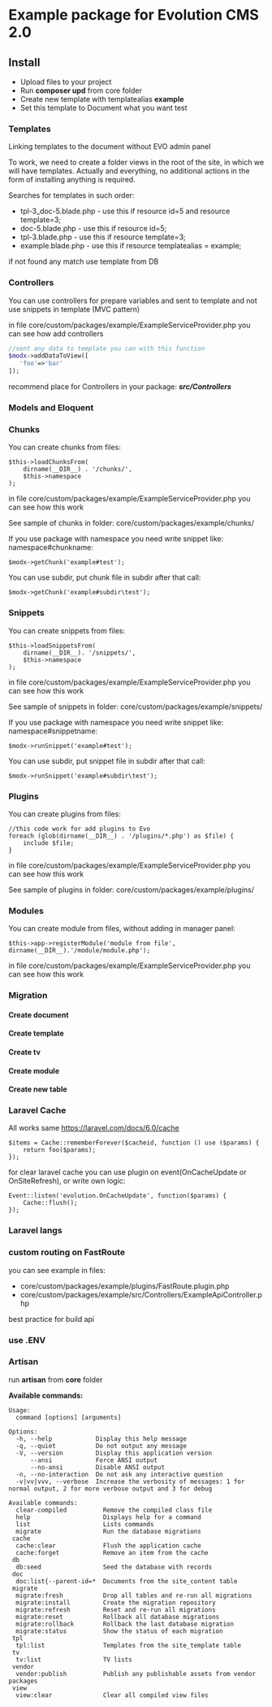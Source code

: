# Example package for Evolution CMS 2.0 

## Install
- Upload files to your project 
- Run **composer upd** from core folder
- Create new template with templatealias **example**
- Set this template to Document what you want test



### Templates
Linking templates to the document without EVO admin panel

To work, we need to create a folder views in the root of the site, in which we will have templates. Actually and everything, no additional actions in the form of installing anything is required.

Searches for templates in such order:

- tpl-3_doc-5.blade.php - use this if resource id=5 and resource template=3;
- doc-5.blade.php - use this if resource id=5;
- tpl-3.blade.php - use this if resource template=3;
- example.blade.php - use this if resource templatealias = example;

if not found any match use template from DB


### Controllers
You can use controllers for prepare variables and sent to template and not use snippets in template (MVC pattern)

in file core/custom/packages/example/ExampleServiceProvider.php you can see how add controllers 

```php
//sent any data to template you can with this function
$modx->addDataToView([
   'foo'=>'bar'
]);
```
recommend place for Controllers in your package: ***src/Controllers***

### Models and Eloquent


### Chunks
You can create chunks from files:
```
$this->loadChunksFrom(
    dirname(__DIR__) . '/chunks/',
    $this->namespace
);
```
in file core/custom/packages/example/ExampleServiceProvider.php you can see how this work

See sample of chunks in folder: core/custom/packages/example/chunks/

If you use package with namespace you need write snippet like: namespace#chunkname: 
```
$modx->getChunk('example#test');
```
You can use subdir, put chunk file in subdir after that call:
```
$modx->getChunk('example#subdir\test');
```

### Snippets
You can create snippets from files:
```
$this->loadSnippetsFrom(
    dirname(__DIR__). '/snippets/',
    $this->namespace
);
```
in file core/custom/packages/example/ExampleServiceProvider.php you can see how this work

See sample of snippets in folder: core/custom/packages/example/snippets/

If you use package with namespace you need write snippet like: namespace#snippetname: 
```
$modx->runSnippet('example#test');
```
You can use subdir, put snippet file in subdir after that call:
```
$modx->runSnippet('example#subdir\test');
```

### Plugins
You can create plugins from files:
```
//this code work for add plugins to Evo
foreach (glob(dirname(__DIR__) . '/plugins/*.php') as $file) {
    include $file;
}
```
in file core/custom/packages/example/ExampleServiceProvider.php you can see how this work

See sample of plugins in folder: core/custom/packages/example/plugins/

### Modules
You can create module from files, without adding in manager panel:
```
$this->app->registerModule('module from file', dirname(__DIR__).'/module/module.php');
```
in file core/custom/packages/example/ExampleServiceProvider.php you can see how this work

### Migration 

#### Create document
#### Create template
#### Create tv
#### Create module
#### Create new table


### Laravel Cache
All works same https://laravel.com/docs/6.0/cache
```
$items = Cache::rememberForever($cacheid, function () use ($params) {
    return foo($params);
});
```

for clear laravel cache you can use plugin on event(OnCacheUpdate or OnSiteRefresh), or write own logic:
```
Event::listen('evolution.OnCacheUpdate', function($params) {
    Cache::flush();
});
```


### Laravel langs


### custom routing on FastRoute
you can see example in files: 
- core/custom/packages/example/plugins/FastRoute.plugin.php
- core/custom/packages/example/src/Controllers/ExampleApiController.php

best practice for build api 

### use .ENV


### Artisan
run **artisan** from **core** folder

**Available commands:**
```console
Usage:
  command [options] [arguments]

Options:
  -h, --help            Display this help message
  -q, --quiet           Do not output any message
  -V, --version         Display this application version
      --ansi            Force ANSI output
      --no-ansi         Disable ANSI output
  -n, --no-interaction  Do not ask any interactive question
  -v|vv|vvv, --verbose  Increase the verbosity of messages: 1 for normal output, 2 for more verbose output and 3 for debug

Available commands:
  clear-compiled          Remove the compiled class file
  help                    Displays help for a command
  list                    Lists commands
  migrate                 Run the database migrations
 cache
  cache:clear             Flush the application cache
  cache:forget            Remove an item from the cache
 db
  db:seed                 Seed the database with records
 doc
  doc:list{--parent-id=*  Documents from the site_content table
 migrate
  migrate:fresh           Drop all tables and re-run all migrations
  migrate:install         Create the migration repository
  migrate:refresh         Reset and re-run all migrations
  migrate:reset           Rollback all database migrations
  migrate:rollback        Rollback the last database migration
  migrate:status          Show the status of each migration
 tpl
  tpl:list                Templates from the site_template table
 tv
  tv:list                 TV lists
 vendor
  vendor:publish          Publish any publishable assets from vendor packages
 view
  view:clear              Clear all compiled view files
```